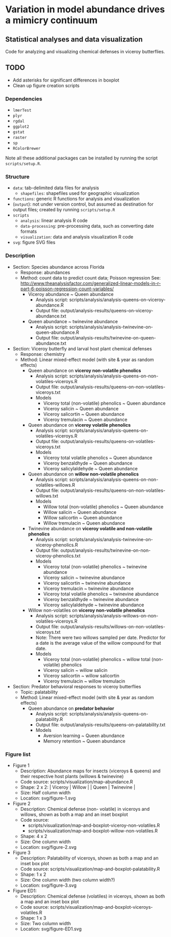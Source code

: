 # Variation in model abundance drives a mimicry continuum
## Statistical analyses and data visualization

Code for analyzing and visualizing chemical defenses in viceroy butterflies.

## TODO
+ Add asterisks for significant differences in boxplot
+ Clean up figure creation scripts

### Dependencies
+ `lmerTest`
+ `plyr`
+ `rgdal`
+ `ggplot2`
+ `gstat`
+ `raster`
+ `sp`
+ `RColorBrewer`

Note all these additional packages can be installed by running the script `scripts/setup.R`.

### Structure
+ `data`: tab-delimited data files for analysis
    + `shapefiles`: shapefiles used for geographic visualization
+ `functions`: generic R functions for analysis and visualization
+ (`output`): not under version control, but assumed as destination for output 
files; created by running `scripts/setup.R`
+ `scripts`
    + `analysis`: linear analysis R code
    + `data-processing`: pre-processing data, such as converting date formats
    + `visualization`: data and analysis visualization R code
+ `svg`: figure SVG files

### Description
+ Section: Species abundance across Florida
    + Response: abundances
    + Method: count data to predict count data; Poisson regression See: http://www.theanalysisfactor.com/generalized-linear-models-in-r-part-6-poisson-regression-count-variables/
        + Viceroy abundance ~ Queen abundance
            + Analysis script: scripts/analysis/analysis-queens-on-viceroy-abundance.R
            + Output file: output/analysis-results/queens-on-viceroy-abundance.txt
        + Queen abundance ~ twinevine abundance
            + Analysis script: scripts/analysis/analysis-twinevine-on-queen-abundance.R
            + Output file: output/analysis-results/twinevine-on-queen-abundance.txt
+ Section: Viceroy butterfly and larval host plant chemical defenses
    + Response: chemistry
    + Method: Linear mixed-effect model (with site & year as random effects)
        + Queen abundance on **viceroy non-volatile phenolics**
            + Analysis script: scripts/analysis/analysis-queens-on-non-volatiles-viceroys.R
            + Output file: output/analysis-results/queens-on-non-volatiles-viceroys.txt
            + Models
                + Viceroy total (non-volatile) phenolics ~ Queen abundance
                + Viceroy salicin ~ Queen abundance
                + Viceroy salicortin ~ Queen abundance
                + Viceroy tremulacin ~ Queen abundance
        + Queen abundance on **viceroy volatile phenolics**
            + Analysis script: scripts/analysis/analysis-queens-on-volatiles-viceroys.R
            + Output file: output/analysis-results/queens-on-volatiles-viceroys.txt
            + Models
                + Viceroy total volatile phenolics ~ Queen abundance
                + Viceroy benzaldhyde ~ Queen abundance
                + Viceroy salicylaldehyde ~ Queen abundance
        + Queen abundance on **willow non-volatile phenolics**
            + Analysis script: scripts/analysis/analysis-queens-on-non-volatiles-willows.R
            + Output file: output/analysis-results/queens-on-non-volatiles-willows.txt
            + Models
                + Willow total (non-volatile) phenolics ~ Queen abundance
                + Willow salicin ~ Queen abundance
                + Willow salicortin ~ Queen abundance
                + Willow tremulacin ~ Queen abundance
        + Twinevine abundance on **viceroy volatile and non-volatile phenolics**
            + Analysis script: scripts/analysis/analysis-twinevine-on-viceroy-phenolics.R
            + Output file: output/analysis-results/twinevine-on-non-viceroy-phenolics.txt
            + Models
                + Viceroy total (non-volatile) phenolics ~ twinevine abundance
                + Viceroy salicin ~ twinevine abundance
                + Viceroy salicortin ~ twinevine abundance
                + Viceroy tremulacin ~ twinevine abundance
                + Viceroy total volatile phenolics ~ twinevine abundance
                + Viceroy benzaldhyde ~ twinevine abundance
                + Viceroy salicylaldehyde ~ twinevine abundance
        + Willow non-volatiles on **viceroy non-volatile phenolics**
            + Analysis script: scripts/analysis/analysis-willows-on-non-volatiles-viceroys.R
            + Output file: output/analysis-results/willows-on-non-volatiles-viceroys.txt
            + Note: There were two willows sampled per date. Predictor for a date is the 
            average value of the willow compound for that date.
            + Models
                + Viceroy total (non-volatile) phenolics ~ willow total (non-volatile) phenolics
                + Viceroy salicin ~ willow salicin
                + Viceroy salicortin ~ willow salicortin
                + Viceroy tremulacin ~ willow tremulacin
+ Section: Predator behavioral responses to viceroy butterflies
    + Topic: palatability
    + Method: Linear mixed-effect model (with site & year as random effects)
        + Queen abundance on **predator behavior**
            + Analysis script: scripts/analysis/analysis-queens-on-palatability.R
            + Output file: output/analysis-results/queens-on-palatability.txt
            + Models
                + Aversion learning ~ Queen abundance
                + Memory retention ~ Queen abundance

### Figure list
+ Figure 1
    + Description: Abundance maps for insects (viceroys & queens) and their 
    respective host plants (willows & twinevine)
    + Code source: scripts/visualization/map-abundance.R
    + Shape: 2 x 2:
        | Viceroy | Willow    |
        | Queen   | Twinevine |
    + Size: Half column width
    + Location: svg/figure-1.svg
+ Figure 2
    + Description: Chemical defense (non- volatile) in viceroys and willows, 
    shown as both a map and an inset boxplot
    + Code source:
        + scripts/visualization/map-and-boxplot-viceroy-non-volatiles.R
        + scripts/visualization/map-and-boxplot-willow-non-volatiles.R
    + Shape: 4 x 2
    + Size: One column width
    + Location: svg/figure-2.svg
+ Figure 3
    + Description: Palatability of viceroys, shown as both a map and an inset 
    box plot
    + Code source: scripts/visualization/map-and-boxplot-palatability.R
    + Shape: 1 x 2
    + Size: One column width (two column width?)
    + Location: svg/figure-3.svg
+ Figure ED1:
    + Description: Chemical defense (volatiles) in viceroys, shown as both a 
    map and an inset box plot
    + Code source: scripts/visualization/map-and-boxplot-viceroys-volatiles.R
    + Shape: 1 x 3
    + Size: Two column width
    + Location: svg/figure-ED1.svg

